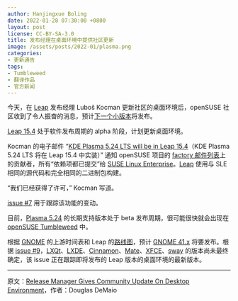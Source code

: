 ```yaml
---
author: Hanjingxue Boling
date: 2022-01-28 07:30:00 +0800
layout: post
license: CC-BY-SA-3.0
title: 发布经理在桌面环境中提供社区更新
image: /assets/posts/2022-01/plasma.png
categories:
- 更新通告
tags:
- Tumbleweed
- 翻译作品
- 官方新闻
---
```


今天，在 [Leap](https://get.opensuse.org/leap) 发布经理 Luboš Kocman 更新社区的桌面环境后，openSUSE 社区收到了令人振奋的消息，预计[下一个小版本](https://get.opensuse.org/testing/)将发布。

[Leap 15.4](https://get.opensuse.org/testing/) 处于软件发布周期的 alpha 阶段，计划更新桌面环境。

Kocman 的电子邮件 “[KDE Plasma 5.24 LTS will be in Leap 15.4](https://lists.opensuse.org/archives/list/factory@lists.opensuse.org/thread/ZKKEYZNAPJSWVLURGRKL7HY3YQZIRKKP/)（KDE Plasma 5.24 LTS 将在 Leap 15.4 中实装）” 通知 openSUSE 项目的 [factory 邮件列表](https://lists.opensuse.org/archives/list/factory@lists.opensuse.org/)上的贡献者，所有“依赖项都已提交”给 [SUSE Linux Enterprise](https://www.suse.com/products/server/)。[Leap](https://get.opensuse.org/leap) 使用与 SLE 相同的源代码和完全相同的二进制包构建。

“我们已经获得了许可，” Kocman 写道。

[issue #7](https://code.opensuse.org/leap/features/issue/7) 用于跟踪该功能的变动。

目前，[Plasma 5.24](https://kde.org/announcements/plasma/5/5.23.90/) 的长期支持版本处于 beta 发布周期，很可能很快就会出现在 [openSUSE Tumbleweed](https://get.opensuse.org/tumbleweed/) 中。

根据 [GNOME](https://www.gnome.org/) 的上游时间表和 Leap 的[路线图](https://en.opensuse.org/openSUSE:Roadmap)，预计 [GNOME 41.x](https://help.gnome.org/misc/release-notes/41.0/) 将要发布。根据 [issue #9](https://code.opensuse.org/leap/features/issue/9)，[LXQt](https://lxqt-project.org/)、[LXDE](http://www.lxde.org/)、[Cinnamon](https://github.com/linuxmint/Cinnamon)、[Mate](https://mate-desktop.org/)、[XFCE](https://xfce.org/)、[sway](https://en.opensuse.org/Sway) 的版本尚未最终确定，该 issue 正在跟踪即将发布的 Leap 版本的桌面环境的最新版本。

------

原文：[Release Manager Gives Community Update On Desktop Environment](https://news.opensuse.org/2022/01/27/release-manager-gives-update-on-de/)，作者：Douglas DeMaio